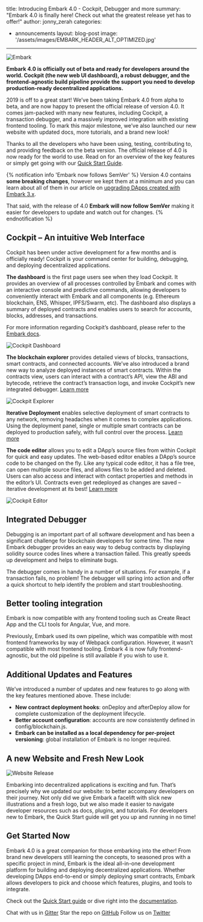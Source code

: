 title: Introducing Embark 4.0 - Cockpit, Debugger and more
summary: "Embark 4.0 is finally here! Check out what the greatest release yet has to offer!"
author: jonny_zerah
categories:
  - announcements
layout: blog-post
image: '/assets/images/EMBARK_HEADER_ALT_OPTIMIZED.jpg'
---

![Embark](/assets/images/EMBARK_HEADER_ALT_OPTIMIZED.jpg "Embark")

**Embark 4.0 is officially out of beta and ready for developers around the world. Cockpit (the new web UI dashboard), a robust debugger, and the frontend-agnostic build pipeline provide the support you need to develop production-ready decentralized applications.**

2019 is off to a great start! We’ve been taking Embark 4.0 from alpha to beta, and are now happy to present the official release of version 4.0. It comes jam-packed with many new features, including Cockpit, a transaction debugger, and a massively improved integration with existing frontend tooling. To mark this major milestone, we’ve also launched our new website with updated docs, more tutorials, and a brand new look!

Thanks to all the developers who have been using, testing, contributing to, and providing feedback on the beta version. The official release of 4.0 is now ready for the world to use. Read on for an overview of the key features or simply get going with our [Quick Start Guide](/docs/quick_start.html).

{% notification info 'Embark now follows SemVer' %}
Version 4.0 contains **some breaking changes**, however we kept them at a minimum and you can learn about all of them in our article on [upgrading DApps created with Embark 3.x](/news/2019/03/18/upgrading-to-embark-4/).

That said, with the release of 4.0 **Embark will now follow SemVer** making it easier for developers to update and watch out for changes.
{% endnotification %}

## Cockpit – An intuitive Web Interface
Cockpit has been under active development for a few months and is officially ready! Cockpit is your command center for building, debugging, and deploying decentralized applications.

**The dashboard** is the first page users see when they load Cockpit. It provides an overview of all processes controlled by Embark and comes with an interactive console and predictive commands, allowing developers to conveniently interact with Embark and all components (e.g. Ethereum blockchain, ENS, Whisper, IPFS/Swarm, etc). The dashboard also  displays a summary of deployed contracts and enables users to search for accounts, blocks, addresses, and transactions.

For more information regarding Cockpit’s dashboard, please refer to the [Embark docs](/docs/cockpit_dashboard.html).


![Cockpit Dashboard](/assets/images/cockpit_dashboard_release.png "Cockpit Dashboard")

**The blockchain explorer** provides detailed views of blocks, transactions, smart contracts, and connected accounts. We’ve also introduced a brand new way to analyze deployed instances of smart contracts. Within the contracts view, users can interact with a contract’s API, view the ABI and bytecode, retrieve the contract’s transaction logs, and invoke Cockpit’s new integrated debugger. [Learn more](/docs/cockpit_explorer.html)


![Cockpit Explorer](/assets/images/cockpit_explorer_overview.png "Cockpit Explorer")

**Iterative Deployment** enables selective deployment of smart contracts to any network, removing headaches when it comes to complex applications. Using the deployment panel, single or multiple smart contracts can be deployed to production safely, with full control over the process. [Learn more](/docs/cockpit_deployment.html)

**The code editor** allows you to edit a DApp’s source files from within Cockpit for quick and easy updates. The web-based editor enables a DApp’s source code to be changed on the fly. Like any typical code editor, it has a file tree, can open multiple source files, and allows files to be added and deleted. Users can also access and interact with contact properties and methods in the editor’s UI. Contracts even get redeployed as changes are saved – iterative development at its best! [Learn more](/docs/cockpit_editor.html)

![Cockpit Editor](/assets/images/cockpit_editor_release.png "Cockpit Editor")

## Integrated Debugger
Debugging is an important part of all software development and has been a significant challenge for blockchain developers for some time. The new Embark debugger provides an easy way to debug contracts by displaying solidity source codes lines where a transaction failed. This greatly speeds up development and helps to eliminate bugs.

The debugger comes in handy in a number of situations. For example, if a transaction fails, no problem! The debugger will spring into action and offer a quick shortcut to help identify the problem and start troubleshooting.

## Better tooling integration
Embark is now compatible with any frontend tooling such as Create React App and the CLI tools for Angular, Vue, and more.

Previously, Embark used its own pipeline, which was compatible with most frontend frameworks by way of Webpack configuration. However, it wasn’t compatible with most frontend tooling. Embark 4 is now fully frontend-agnostic, but the old pipeline is still available if you wish to use it.

## Additional Updates and Features
We’ve introduced a number of updates and new features to go along with the key features mentioned above. These include:

- **New contract deployment hooks**: onDeploy and afterDeploy allow for complete customization of the deployment lifecycle.
- **Better account configuration**: accounts are now consistently defined in config/blockchain.js.
- **Embark can be installed as a local dependency for per-project versioning**: global installation of Embark is no longer required.

## A new Website and Fresh New Look

![Website Release](/assets/images/website_release.png "Website Release")

Embarking into decentralized applications is exciting and fun. That’s precisely why we updated our website: to better accompany developers on their journey. Not only did we give Embark a facelift with slick new illustrations and a fresh logo, but we also made it easier to navigate developer resources such as docs, plugins, and tutorials. For developers new to Embark, the  Quick Start guide will get you up and running in no time!

## Get Started Now
Embark 4.0 is a great companion for those embarking into the ether! From brand new developers still learning the concepts, to seasoned pros with a specific project in mind, Embark is the ideal all-in-one development platform for building and deploying decentralized applications. Whether developing DApps end-to-end or simply deploying smart contracts, Embark allows developers to pick and choose which features, plugins, and tools to integrate.

Check out the [Quick Start guide](/docs/quick_start.html) or dive right into the [documentation](/docs).

Chat with us in [Gitter](https://gitter.im/embark-framework/Lobby)
Star the repo on [GitHub](https://github.com/embark-framework/embark)
Follow us on [Twitter](https://twitter.com/EmbarkProject)
